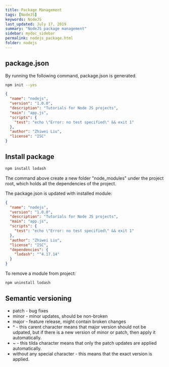 ```yaml
---
title: Package Management
tags: [NodeJS]
keywords: NodeJS
last_updated: July 17, 2019
summary: "NodeJS package management"
sidebar: mydoc_sidebar
permalink: nodejs_package.html
folder: nodejs
---
```


## package.json
By running the following command, package.json is generated.
```bash
npm init --yes
```

```json
{
  "name": "nodejs",
  "version": "1.0.0",
  "description": "Tutorials for Node JS projects",
  "main": "app.js",
  "scripts": {
    "test": "echo \"Error: no test specified\" && exit 1"
  },
  "author": "Zhiwei Liu",
  "license": "ISC"
}
```

## Install package
```bash
npm install lodash
```
The command above create a new folder "node_modules" under the project root, which holds all 
the dependencies of the project.

The package.json is updated with installed module:

```json
{
  "name": "nodejs",
  "version": "1.0.0",
  "description": "Tutorials for Node JS projects",
  "main": "app.js",
  "scripts": {
    "test": "echo \"Error: no test specified\" && exit 1"
  },
  "author": "Zhiwei Liu",
  "license": "ISC",
  "dependencies": {
    "lodash": "^4.17.14"
  }
}
```

To remove a module from project:
```bash
npm uninstall lodash
```

## Semantic versioning
* patch - bug fixes
* minor - minor updates, should be non-broken
* major - feature release, might contain broken changes
* ^ - this carent character means that major version should not be udpated, but if there is a new version of minor or patch, then apply it automatically.
* ~ - this tilda character means that only the patch updates are applied automatically.
* without any special character - this means that the exact version is applied.